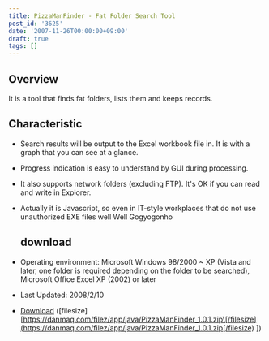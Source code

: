 ```yaml
---
title: PizzaManFinder - Fat Folder Search Tool
post_id: '3625'
date: '2007-11-26T00:00:00+09:00'
draft: true
tags: []
---
```


## Overview

It is a tool that finds fat folders, lists them and keeps records.

## Characteristic

*   Search results will be output to the Excel workbook file in. It is with a graph that you can see at a glance.
*   Progress indication is easy to understand by GUI during processing.
*   It also supports network folders (excluding FTP). It's OK if you can read and write in Explorer.
*   Actually it is Javascript, so even in IT-style workplaces that do not use unauthorized EXE files well Well Gogyogonho
    
    ## download
    

*   Operating environment: Microsoft Windows 98/2000 ~ XP (Vista and later, one folder is required depending on the folder to be searched), Microsoft Office Excel XP (2002) or later
*   Last Updated: 2008/2/10
*   [Download](https://danmaq.com/filez/app/java/PizzaManFinder_1.0.1.zip) (\[filesize\] [https://danmaq.com/filez/app/java/PizzaManFinder_1.0.1.zip\[/filesize](https://danmaq.com/filez/app/java/PizzaManFinder_1.0.1.zip[/filesize) \])
